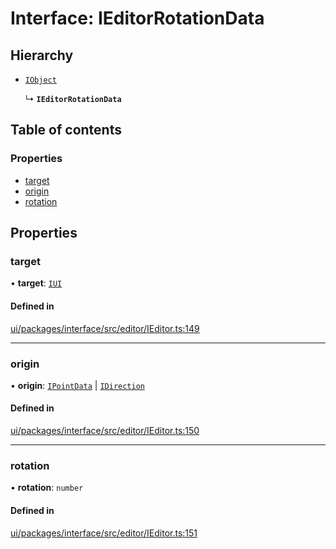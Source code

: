 # Interface: IEditorRotationData

## Hierarchy

- [`IObject`](IObject.md)

  ↳ **`IEditorRotationData`**

## Table of contents

### Properties

- [target](IEditorRotationData.md#target)
- [origin](IEditorRotationData.md#origin)
- [rotation](IEditorRotationData.md#rotation)

## Properties

### target

• **target**: [`IUI`](IUI.md)

#### Defined in

[ui/packages/interface/src/editor/IEditor.ts:149](https://github.com/leaferjs/leafer-ui/blob/311af1d/packages/interface/src/editor/IEditor.ts#L149)

___

### origin

• **origin**: [`IPointData`](IPointData.md) \| [`IDirection`](../modules.md#idirection)

#### Defined in

[ui/packages/interface/src/editor/IEditor.ts:150](https://github.com/leaferjs/leafer-ui/blob/311af1d/packages/interface/src/editor/IEditor.ts#L150)

___

### rotation

• **rotation**: `number`

#### Defined in

[ui/packages/interface/src/editor/IEditor.ts:151](https://github.com/leaferjs/leafer-ui/blob/311af1d/packages/interface/src/editor/IEditor.ts#L151)
